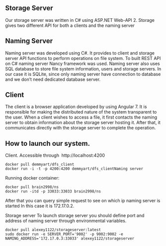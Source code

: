 ## Storage Server
Our storage server was written in C# using ASP.NET Web-API 2. Storage gives two
different API for both a clients and the naming server

## Naming Server
Naming server was developed using C#. It provides to client and storage server API
functions to perform operations on file system. To built REST API on C# naming
server Nancy framework was used. Naming server also uses SQL database to store
file system information, users and storage servers. In our case it is SQLite, since
only naming server have connection to database and we don’t need dedicated
database server.

## Client
The client is a browser application developed by using Angular 7. It is responsible for
making the distributed nature of the system transparent to the user. When a client
wishes to access a file, it first contacts the naming server to obtain information about
the storage server hosting it. After that, it communicates directly with the storage
server to complete the operation.

## How to launch our system.
Client. Accessible through ​ http://localhost:4200
```
docker pull demmyart/dfs_client
docker run -i -t -p 4200:4200 demmyart/dfs_clientNaming server
```

Running docker container:
```
docker pull brain2998/ns
docker run -itd -p 33033:33033 brain2998/ns
```
After that you can query simple request to see on which ip naming server is started
In this case it is 172.17.0.2.

Storage server
To launch storage server you should define port and address of naming server
through environmental variables.
```
docker pull alexey1122/storageserver:latest
sudo docker run -e SERVER_PORT='9002' -p 9002:9002 -e
NAMING_ADDRESS='172.17.0.3:33033' alexey1122/storageserver
```

